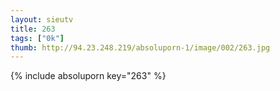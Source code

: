 ```yaml
--- 
layout: sieutv
title: 263
tags: ["0k"]
thumb: http://94.23.248.219/absoluporn-1/image/002/263.jpg
---
```

{% include absoluporn key="263" %} 
